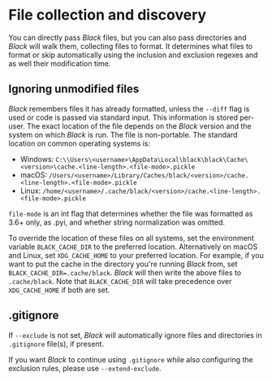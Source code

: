 # File collection and discovery 
 
You can directly pass _Black_ files, but you can also pass directories and _Black_ will 
walk them, collecting files to format. It determines what files to format or skip 
automatically using the inclusion and exclusion regexes and as well their modification 
time. 
 
## Ignoring unmodified files 
 
_Black_ remembers files it has already formatted, unless the `--diff` flag is used or 
code is passed via standard input. This information is stored per-user. The exact 
location of the file depends on the _Black_ version and the system on which _Black_ is 
run. The file is non-portable. The standard location on common operating systems is: 
 
- Windows: 
  `C:\\Users\<username>\AppData\Local\black\black\Cache\<version>\cache.<line-length>.<file-mode>.pickle` 
- macOS: 
  `/Users/<username>/Library/Caches/black/<version>/cache.<line-length>.<file-mode>.pickle` 
- Linux: 
  `/home/<username>/.cache/black/<version>/cache.<line-length>.<file-mode>.pickle` 
 
`file-mode` is an int flag that determines whether the file was formatted as 3.6+ only, 
as .pyi, and whether string normalization was omitted. 
 
To override the location of these files on all systems, set the environment variable 
`BLACK_CACHE_DIR` to the preferred location. Alternatively on macOS and Linux, set 
`XDG_CACHE_HOME` to your preferred location. For example, if you want to put the cache 
in the directory you're running _Black_ from, set `BLACK_CACHE_DIR=.cache/black`. 
_Black_ will then write the above files to `.cache/black`. Note that `BLACK_CACHE_DIR` 
will take precedence over `XDG_CACHE_HOME` if both are set. 
 
## .gitignore 
 
If `--exclude` is not set, _Black_ will automatically ignore files and directories in 
`.gitignore` file(s), if present. 
 
If you want _Black_ to continue using `.gitignore` while also configuring the exclusion 
rules, please use `--extend-exclude`. 
                                                                                                                                                                                                                                                                                                                                               